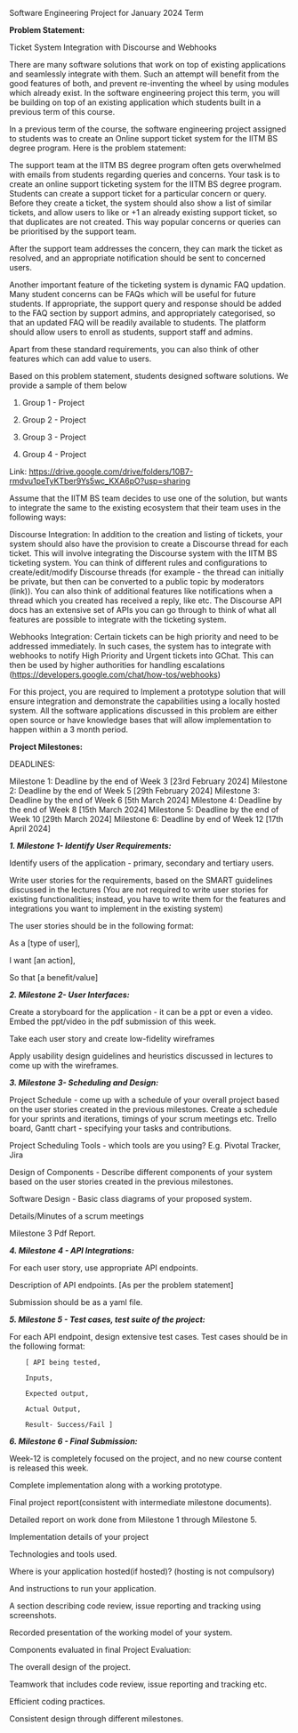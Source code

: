 Software Engineering Project for January 2024 Term

**Problem Statement:**

Ticket System Integration with Discourse and Webhooks



There are many software solutions that work on top of existing applications and seamlessly integrate with them. Such an attempt will benefit from the good features of both, and prevent re-inventing the wheel by using modules which already exist. In the software engineering project this term, you will be building on top of an existing application which students built in a previous term of this course.



In a previous term of the course, the software engineering project assigned to students was to create an Online support ticket system for the IITM BS degree program. Here is the problem statement:



The support team at the IITM BS degree program often gets overwhelmed with emails from students regarding queries and concerns. Your task is to create an online support ticketing system for the IITM BS degree program. Students can create a support ticket for a particular concern or query. Before they create a ticket, the system should also show a list of similar tickets, and allow users to like or +1 an already existing support ticket, so that duplicates are not created. This way popular concerns or queries can be prioritised by the support team.



After the support team addresses the concern, they can mark the ticket as resolved, and an appropriate notification should be sent to concerned users.



Another important feature of the ticketing system is dynamic FAQ updation. Many student concerns can be FAQs which will be useful for future students. If appropriate, the support query and response should be added to the FAQ section by support admins, and appropriately categorised, so that an updated FAQ will be readily available to students. The platform should allow users to enroll as students, support staff and admins.



Apart from these standard requirements, you can also think of other features which can add value to users.



Based on this problem statement, students designed software solutions. We provide a sample of them below



1. Group 1 - Project 

2. Group 2 - Project

3. Group 3 - Project

4. Group 4 - Project



Link: https://drive.google.com/drive/folders/10B7-rmdvu1peTyKTber9Ys5wc_KXA6pO?usp=sharing

Assume that the IITM BS team decides to use one of the solution, but wants to integrate the same to the existing ecosystem that their team uses in the following ways:



Discourse Integration: In addition to the creation and listing of tickets, your system should also have the provision to create a Discourse thread for each ticket. This will involve integrating the Discourse system with the IITM BS ticketing system. You can think of different rules and configurations to create/edit/modify Discourse threads (for example - the thread can initially be private, but then can be converted to a public topic by moderators (link)). You can also think of additional features like notifications when a thread which you created has received a reply, like etc.
The Discourse API docs has an extensive set of APIs you can go through to think of what all features are possible to integrate with the ticketing system.


Webhooks Integration: Certain tickets can be high priority and need to be addressed immediately. In such cases, the system has to integrate with webhooks to notify High Priority and Urgent tickets into GChat. This can then be used by higher authorities for handling escalations (https://developers.google.com/chat/how-tos/webhooks)



For this project, you are required to Implement a prototype solution that will ensure integration and demonstrate the capabilities using a locally hosted system. All the software applications discussed in this problem are either open source or have knowledge bases that will allow implementation to happen within a 3 month period.


**Project Milestones:**

DEADLINES:  

Milestone 1: Deadline by the end of Week 3 [23rd February 2024]
Milestone 2: Deadline by the end of Week 5  [29th February 2024]
Milestone 3: Deadline by the end of Week 6  [5th March 2024]
Milestone 4: Deadline by the end of Week 8 [15th March 2024]
Milestone 5: Deadline by the end of Week 10 [29th March 2024]
Milestone 6: Deadline by end of Week 12 [17th April 2024]

***1. Milestone 1- Identify User Requirements:***

Identify users of the application - primary, secondary and tertiary users.

Write user stories for the requirements, based on the SMART guidelines discussed in the lectures (You are not required to write user stories for existing functionalities; instead, you have to write them for the features and integrations you want to implement in the existing system)

The user stories should be in the following format:

As a [type of user],

I want [an action],

So that [a benefit/value]





***2. Milestone 2- User Interfaces:*** 

Create a storyboard for the application - it can be a ppt or even a video. Embed the ppt/video in the pdf submission of this week.

Take each user story and create low-fidelity wireframes

Apply usability design guidelines and heuristics discussed in lectures to come up with the wireframes.



***3. Milestone 3- Scheduling and Design:***  

Project Schedule - come up with a schedule of your overall project based on the user stories created in the previous milestones. 
Create a schedule for your sprints and iterations, timings of your scrum meetings etc. Trello board, Gantt chart - specifying your tasks and contributions.

Project Scheduling Tools - which tools are you using? E.g. Pivotal Tracker, Jira 

Design of Components - Describe different components of your system based on the user stories created in the previous milestones.

Software Design - Basic class diagrams of your proposed system.

Details/Minutes of a scrum meetings

Milestone 3 Pdf Report.





***4. Milestone 4 - API Integrations:***  

For each user story, use appropriate API endpoints.

Description of API endpoints. [As per the problem statement]

Submission should be as a yaml file.





***5. Milestone 5 - Test cases, test suite of the project:*** 

For each API endpoint, design extensive test cases. Test cases should be in the following format:

		[ API being tested,

		Inputs,

		Expected output,

		Actual Output,

		Result- Success/Fail ]





***6. Milestone 6 - Final Submission:*** 

Week-12 is completely focused on the project, and no new course content is released this week.

Complete implementation along with a working prototype.

Final project report(consistent with intermediate milestone documents).

Detailed report on work done from Milestone 1 through Milestone 5.

Implementation details of your project

Technologies and tools used.

Where is your application hosted(if hosted)? (hosting is not compulsory)

And instructions to run your application.

A section describing code review, issue reporting and tracking using screenshots.

Recorded presentation of the working model of your system.


Components evaluated in final Project Evaluation:

The overall design of the project.

Teamwork that includes code review, issue reporting and tracking etc.

Efficient coding practices.

Consistent design through different milestones.
